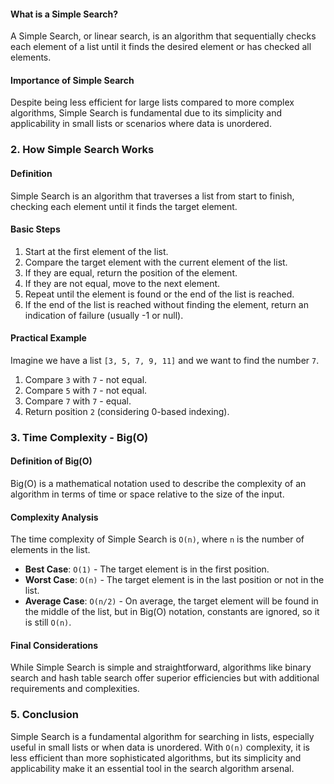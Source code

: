 #### What is a Simple Search?
A Simple Search, or linear search, is an algorithm that sequentially checks each element of a list until it finds the desired element or has checked all elements.

#### Importance of Simple Search
Despite being less efficient for large lists compared to more complex algorithms, Simple Search is fundamental due to its simplicity and applicability in small lists or scenarios where data is unordered.

### 2. How Simple Search Works

#### Definition
Simple Search is an algorithm that traverses a list from start to finish, checking each element until it finds the target element.

#### Basic Steps
1. Start at the first element of the list.
2. Compare the target element with the current element of the list.
3. If they are equal, return the position of the element.
4. If they are not equal, move to the next element.
5. Repeat until the element is found or the end of the list is reached.
6. If the end of the list is reached without finding the element, return an indication of failure (usually -1 or null).

#### Practical Example
Imagine we have a list `[3, 5, 7, 9, 11]` and we want to find the number `7`.

1. Compare `3` with `7` - not equal.
2. Compare `5` with `7` - not equal.
3. Compare `7` with `7` - equal.
4. Return position `2` (considering 0-based indexing).

### 3. Time Complexity - Big(O)

#### Definition of Big(O)
Big(O) is a mathematical notation used to describe the complexity of an algorithm in terms of time or space relative to the size of the input.

#### Complexity Analysis
The time complexity of Simple Search is `O(n)`, where `n` is the number of elements in the list.

- **Best Case**: `O(1)` - The target element is in the first position.
- **Worst Case**: `O(n)` - The target element is in the last position or not in the list.
- **Average Case**: `O(n/2)` - On average, the target element will be found in the middle of the list, but in Big(O) notation, constants are ignored, so it is still `O(n)`.

#### Final Considerations
While Simple Search is simple and straightforward, algorithms like binary search and hash table search offer superior efficiencies but with additional requirements and complexities.

### 5. Conclusion
Simple Search is a fundamental algorithm for searching in lists, especially useful in small lists or when data is unordered. With `O(n)` complexity, it is less efficient than more sophisticated algorithms, but its simplicity and applicability make it an essential tool in the search algorithm arsenal.
